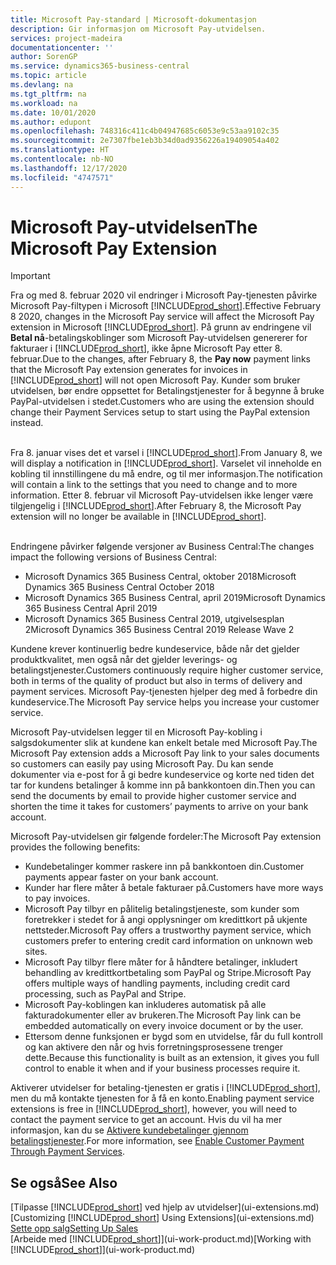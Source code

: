 ```yaml
---
title: Microsoft Pay-standard | Microsoft-dokumentasjon
description: Gir informasjon om Microsoft Pay-utvidelsen.
services: project-madeira
documentationcenter: ''
author: SorenGP
ms.service: dynamics365-business-central
ms.topic: article
ms.devlang: na
ms.tgt_pltfrm: na
ms.workload: na
ms.date: 10/01/2020
ms.author: edupont
ms.openlocfilehash: 748316c411c4b04947685c6053e9c53aa9102c35
ms.sourcegitcommit: 2e7307fbe1eb3b34d0ad9356226a19409054a402
ms.translationtype: HT
ms.contentlocale: nb-NO
ms.lasthandoff: 12/17/2020
ms.locfileid: "4747571"
---
```

# <a name="the-microsoft-pay-extension"></a><span data-ttu-id="88b61-103">Microsoft Pay-utvidelsen</span><span class="sxs-lookup"><span data-stu-id="88b61-103">The Microsoft Pay Extension</span></span>

> [!IMPORTANT]
> <span data-ttu-id="88b61-104">Fra og med 8. februar 2020 vil endringer i Microsoft Pay-tjenesten påvirke Microsoft Pay-filtypen i Microsoft [!INCLUDE[prod_short](includes/prod_long.md)].</span><span class="sxs-lookup"><span data-stu-id="88b61-104">Effective February 8 2020, changes in the Microsoft Pay service will affect the Microsoft Pay extension in Microsoft [!INCLUDE[prod_short](includes/prod_long.md)].</span></span> <span data-ttu-id="88b61-105">På grunn av endringene vil **Betal nå**-betalingskoblinger som Microsoft Pay-utvidelsen genererer for fakturaer i [!INCLUDE[prod_short](includes/prod_short.md)], ikke åpne Microsoft Pay etter 8. februar.</span><span class="sxs-lookup"><span data-stu-id="88b61-105">Due to the changes, after February 8, the **Pay now** payment links that the Microsoft Pay extension generates for invoices in [!INCLUDE[prod_short](includes/prod_short.md)] will not open Microsoft Pay.</span></span> <span data-ttu-id="88b61-106">Kunder som bruker utvidelsen, bør endre oppsettet for Betalingstjenester for å begynne å bruke PayPal-utvidelsen i stedet.</span><span class="sxs-lookup"><span data-stu-id="88b61-106">Customers who are using the extension should change their Payment Services setup to start using the PayPal extension instead.</span></span><br /></br>
>
> <span data-ttu-id="88b61-107">Fra 8. januar vises det et varsel i [!INCLUDE[prod_short](includes/prod_short.md)].</span><span class="sxs-lookup"><span data-stu-id="88b61-107">From January 8, we will display a notification in [!INCLUDE[prod_short](includes/prod_short.md)].</span></span> <span data-ttu-id="88b61-108">Varselet vil inneholde en kobling til innstillingene du må endre, og til mer informasjon.</span><span class="sxs-lookup"><span data-stu-id="88b61-108">The notification will contain a link to the settings that you need to change and to more information.</span></span> <span data-ttu-id="88b61-109">Etter 8. februar vil Microsoft Pay-utvidelsen ikke lenger være tilgjengelig i [!INCLUDE[prod_short](includes/prod_short.md)].</span><span class="sxs-lookup"><span data-stu-id="88b61-109">After February 8, the Microsoft Pay extension will no longer be available in [!INCLUDE[prod_short](includes/prod_short.md)].</span></span><br /></br>
>
> <span data-ttu-id="88b61-110">Endringene påvirker følgende versjoner av Business Central:</span><span class="sxs-lookup"><span data-stu-id="88b61-110">The changes impact the following versions of Business Central:</span></span>
> - <span data-ttu-id="88b61-111">Microsoft Dynamics 365 Business Central, oktober 2018</span><span class="sxs-lookup"><span data-stu-id="88b61-111">Microsoft Dynamics 365 Business Central October 2018</span></span>
> - <span data-ttu-id="88b61-112">Microsoft Dynamics 365 Business Central, april 2019</span><span class="sxs-lookup"><span data-stu-id="88b61-112">Microsoft Dynamics 365 Business Central April 2019</span></span>
> - <span data-ttu-id="88b61-113">Microsoft Dynamics 365 Business Central 2019, utgivelsesplan 2</span><span class="sxs-lookup"><span data-stu-id="88b61-113">Microsoft Dynamics 365 Business Central 2019 Release Wave 2</span></span>

<span data-ttu-id="88b61-114">Kundene krever kontinuerlig bedre kundeservice, både når det gjelder produktkvalitet, men også når det gjelder leverings- og betalingstjenester.</span><span class="sxs-lookup"><span data-stu-id="88b61-114">Customers continuously require higher customer service, both in terms of the quality of product but also in terms of delivery and payment services.</span></span> <span data-ttu-id="88b61-115">Microsoft Pay-tjenesten hjelper deg med å forbedre din kundeservice.</span><span class="sxs-lookup"><span data-stu-id="88b61-115">The Microsoft Pay service helps you increase your customer service.</span></span>

<span data-ttu-id="88b61-116">Microsoft Pay-utvidelsen legger til en Microsoft Pay-kobling i salgsdokumenter slik at kundene kan enkelt betale med Microsoft Pay.</span><span class="sxs-lookup"><span data-stu-id="88b61-116">The Microsoft Pay extension adds a Microsoft Pay link to your sales documents so customers can easily pay using Microsoft Pay.</span></span> <span data-ttu-id="88b61-117">Du kan sende dokumenter via e-post for å gi bedre kundeservice og korte ned tiden det tar for kundens betalinger å komme inn på bankkontoen din.</span><span class="sxs-lookup"><span data-stu-id="88b61-117">Then you can send the documents by email to provide higher customer service and shorten the time it takes for customers’ payments to arrive on your bank account.</span></span>

<span data-ttu-id="88b61-118">Microsoft Pay-utvidelsen gir følgende fordeler:</span><span class="sxs-lookup"><span data-stu-id="88b61-118">The Microsoft Pay extension provides the following benefits:</span></span>
- <span data-ttu-id="88b61-119">Kundebetalinger kommer raskere inn på bankkontoen din.</span><span class="sxs-lookup"><span data-stu-id="88b61-119">Customer payments appear faster on your bank account.</span></span>
- <span data-ttu-id="88b61-120">Kunder har flere måter å betale fakturaer på.</span><span class="sxs-lookup"><span data-stu-id="88b61-120">Customers have more ways to pay invoices.</span></span>
- <span data-ttu-id="88b61-121">Microsoft Pay tilbyr en pålitelig betalingstjeneste, som kunder som foretrekker i stedet for å angi opplysninger om kredittkort på ukjente nettsteder.</span><span class="sxs-lookup"><span data-stu-id="88b61-121">Microsoft Pay offers a trustworthy payment service, which customers prefer to entering credit card information on unknown web sites.</span></span>
- <span data-ttu-id="88b61-122">Microsoft Pay tilbyr flere måter for å håndtere betalinger, inkludert behandling av kredittkortbetaling som PayPal og Stripe.</span><span class="sxs-lookup"><span data-stu-id="88b61-122">Microsoft Pay offers multiple ways of handling payments, including credit card processing, such as PayPal and Stripe.</span></span>
- <span data-ttu-id="88b61-123">Microsoft Pay-koblingen kan inkluderes automatisk på alle fakturadokumenter eller av brukeren.</span><span class="sxs-lookup"><span data-stu-id="88b61-123">The Microsoft Pay link can be embedded automatically on every invoice document or by the user.</span></span>
- <span data-ttu-id="88b61-124">Ettersom denne funksjonen er bygd som en utvidelse, får du full kontroll og kan aktivere den når og hvis forretningsprosessene trenger dette.</span><span class="sxs-lookup"><span data-stu-id="88b61-124">Because this functionality is built as an extension, it gives you full control to enable it when and if your business processes require it.</span></span>

<span data-ttu-id="88b61-125">Aktiverer utvidelser for betaling-tjenesten er gratis i [!INCLUDE[prod_short](includes/prod_short.md)], men du må kontakte tjenesten for å få en konto.</span><span class="sxs-lookup"><span data-stu-id="88b61-125">Enabling payment service extensions is free in [!INCLUDE[prod_short](includes/prod_short.md)], however, you will need to contact the payment service to get an account.</span></span> <span data-ttu-id="88b61-126">Hvis du vil ha mer informasjon, kan du se [Aktivere kundebetalinger gjennom betalingstjenester](sales-how-enable-payment-service-extensions.md).</span><span class="sxs-lookup"><span data-stu-id="88b61-126">For more information, see [Enable Customer Payment Through Payment Services](sales-how-enable-payment-service-extensions.md).</span></span>

## <a name="see-also"></a><span data-ttu-id="88b61-127">Se også</span><span class="sxs-lookup"><span data-stu-id="88b61-127">See Also</span></span>
<span data-ttu-id="88b61-128">[Tilpasse [!INCLUDE[prod_short](includes/prod_short.md)] ved hjelp av utvidelser](ui-extensions.md)</span><span class="sxs-lookup"><span data-stu-id="88b61-128">[Customizing [!INCLUDE[prod_short](includes/prod_short.md)] Using Extensions](ui-extensions.md)</span></span>  
[<span data-ttu-id="88b61-129">Sette opp salg</span><span class="sxs-lookup"><span data-stu-id="88b61-129">Setting Up Sales</span></span>](sales-setup-sales.md)  
<span data-ttu-id="88b61-130">[Arbeide med [!INCLUDE[prod_short](includes/prod_short.md)]](ui-work-product.md)</span><span class="sxs-lookup"><span data-stu-id="88b61-130">[Working with [!INCLUDE[prod_short](includes/prod_short.md)]](ui-work-product.md)</span></span>
